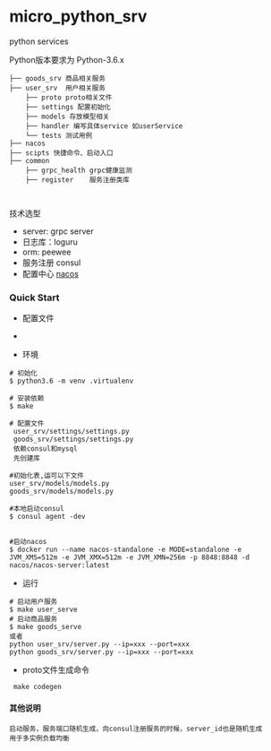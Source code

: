 # micro_python_srv

python services 

Python版本要求为 Python-3.6.x

```
├── goods_srv 商品相关服务
├── user_srv  用户相关服务
    ├── proto proto相关文件
    ├── settings 配置初始化
    ├── models 存放模型相关
    ├── handler 编写具体service 如userService
    └── tests 测试用例
├── nacos  
├── scipts 快捷命令、启动入口
├── common
    ├── grpc_health grpc健康监测
    ├── register    服务注册类库

    
```

技术选型
- server: grpc server 
- 日志库：loguru
- orm:   peewee
- 服务注册 consul 
- 配置中心 [nacos](https://github.com/nacos-group/nacos-sdk-python) 


### Quick Start

- 配置文件
  
   
- 


- 环境
```
# 初始化
$ python3.6 -m venv .virtualenv

# 安装依赖
$ make

# 配置文件
 user_srv/settings/settings.py 
 goods_srv/settings/settings.py 
 依赖consul和mysql 
 先创建库

#初始化表,运可以下文件
user_srv/models/models.py
goods_srv/models/models.py

#本地启动consul
$ consul agent -dev
 

#启动nacos
$ docker run --name nacos-standalone -e MODE=standalone -e JVM_XMS=512m -e JVM_XMX=512m -e JVM_XMN=256m -p 8848:8848 -d nacos/nacos-server:latest
```

- 运行

```
# 启动用户服务
$ make user_serve
# 启动商品服务
$ make goods_serve
或者 
python user_srv/server.py --ip=xxx --port=xxx
python goods_srv/server.py --ip=xxx --port=xxx
```

- proto文件生成命令
```
 make codegen
```




#### 其他说明
```
启动服务，服务端口随机生成，向consul注册服务的时候，server_id也是随机生成
用于多实例负载均衡
```












